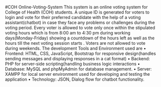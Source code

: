 #COH  Online-Voting-System
This system is an online voting system for College of Health (COH) students. A unique ID is generated for voters to login  and  vote for their preferred candidate with the help of a voting assistant(chatbot) in case they face any problems or challenges during the voting period. Every voter is allowed to vote only once within the stipulated voting hours which is  from 8:00 am to 4:30 pm during working days(Monday-Friday) showing a countdown of the hours left as well as the hours till the next voting session starts . Voters are not allowed to vote during weekends.
The development Tools and Environment used are
•	Frontend: HTML, CSS, JavaScript, Bootstrap for responsive design(handles sending messages and displaying responses in a cat format)
•	Backend: PHP for server-side scripting(handling business logic interactions
•	Database: MySQL and phpMyAdmin for database management.
•	Server: XAMPP for local server environment used for developing and testing the application
•	Technology: JSON,  Dialog flow for chatbot functionality.
